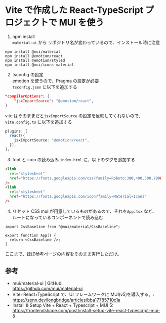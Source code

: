 # Vite で作成した React-TypeScript プロジェクトで MUI を使う

1. npm install  
   `material-ui` から リポジトリ名が変わっているので、インストール時に注意

```
npm install @mui/material
npm install @emotion/react
npm install @emotion/styled
npm install @mui/icons-material
```

2. tsconfig の設定  
   emotion を使うので、Pragma の設定が必要  
   `tsconfig.json` に以下を追加する

```json
"compilerOptions": {
    "jsxImportSource": "@emotion/react",
}
```

vite はそのままだと`jsxImportSource` の設定を反映してくれないので、  
`vite.config.ts` に以下を追加する

```ts
plugins: [
  react({
    jsxImportSource: "@emotion/react",
  }),
];
```

3. font と icon の読み込み
   `index.html` に、以下のタグを追加する

```html
<link
  rel="stylesheet"
  href="https://fonts.googleapis.com/css?family=Roboto:300,400,500,700&display=swap"
/>
<link
  rel="stylesheet"
  href="https://fonts.googleapis.com/icon?family=Material+Icons"
/>
```

4. リセット CSS
   mui が用意しているものがあるので、それを`App.tsx` など、ルートになっているコンポーネントで読み込む

```tsx
import CssBaseline from "@mui/material/CssBaseline";

export function App() {
  return <CssBaseline />;
}
```

ここまで、ほぼ参考ページの内容をそのまま実行しただけ。

## 参考

- mui/material-ui | GitHub:  
  https://github.com/mui/material-ui
- Vite+React+TypeScript で、UI フレームワークに MUI(v5)を導入する。:  
  https://zenn.dev/longbridge/articles/bba17785710c1a
- Install & Setup Vite + React + Typescript + MUI 5:  
  https://frontendshape.com/post/install-setup-vite-react-typescript-mui-5
